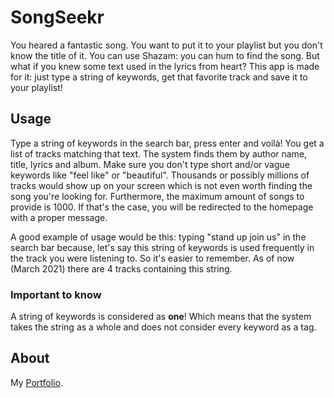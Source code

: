 # SongSeekr

You heared a fantastic song. You want to put it to your playlist but you don't know the title of it.
You can use Shazam: you can hum to find the song. But what if you knew some text used in the lyrics from heart?
This app is made for it: just type a string of keywords, get that favorite track and save it to your playlist!

## Usage

Type a string of keywords in the search bar, press enter and voilà! You get a list of tracks matching that text.
The system finds them by author name, title, lyrics and album.
Make sure you don't type short and/or vague keywords like "feel like" or "beautiful".
Thousands or possibly millions of tracks would show up on your screen which is not even worth finding the song you're looking for.
Furthermore, the maximum amount of songs to provide is 1000.
If that's the case, you will be redirected to the homepage with a proper message.

A good example of usage would be this: typing "stand up join us" in the search bar because, let's say this string of keywords
is used frequently in the track you were listening to. So it's easier to remember.
As of now (March 2021) there are 4 tracks containing this string.

### Important to know

A string of keywords is considered as **one**!
Which means that the system takes the string as a whole and does not consider every keyword as a tag.

## About

My [Portfolio](https://sven-dejaeghere.netlify.app "Portfolio link").
